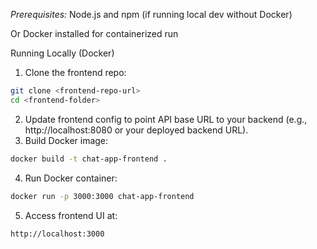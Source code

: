*Prerequisites:*
Node.js and npm (if running local dev without Docker)

Or Docker installed for containerized run

Running Locally (Docker)
1. Clone the frontend repo:
```bash
git clone <frontend-repo-url>
cd <frontend-folder>
```

2. Update frontend config to point API base URL to your backend (e.g., http://localhost:8080 or your deployed backend URL).
3. Build Docker image:
```bash
docker build -t chat-app-frontend .
```

4. Run Docker container:
```bash
docker run -p 3000:3000 chat-app-frontend
```

5. Access frontend UI at:
```bash
http://localhost:3000
```



